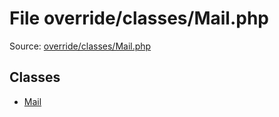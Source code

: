 File override/classes/Mail.php
=========

Source: [override/classes/Mail.php](https://github.com/PrestaShop/PrestaShop/blob/1.6.1.1/override/classes/Mail.php)


Classes
-------

* [Mail](class.Mail.md)

